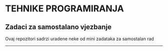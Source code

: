 # TEHNIKE PROGRAMIRANJA 

## Zadaci za samostalano vjezbanje

Ovaj repozitori sadrzi uradene neke od mini zadataka za samostalan rad

---